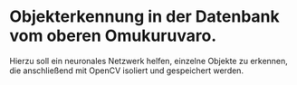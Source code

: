 # Objekterkennung in der Datenbank vom oberen Omukuruvaro.

Hierzu soll ein neuronales Netzwerk helfen, einzelne Objekte zu erkennen, die anschließend mit OpenCV isoliert und gespeichert werden.
